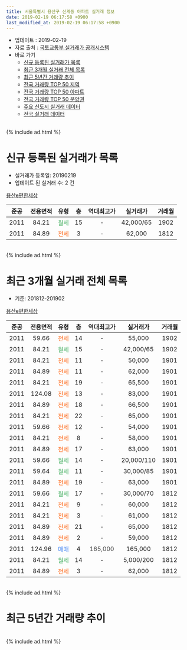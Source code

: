 ```yaml
---
title: 서울특별시 용산구 신계동 아파트 실거래 정보
date: 2019-02-19 06:17:58 +0900
last_modified_at: 2019-02-19 06:17:58 +0900
---
```


* 업데이트 : 2019-02-19
* 자료 출처 : [국토교통부 실거래가 공개시스템](http://rt.molit.go.kr)
* 바로 가기
    * [신규 등록된 실거래가 목록](#신규-등록된-실거래가-목록)
    * [최근 3개월 실거래 전체 목록](#최근-3개월-실거래-전체-목록)
    * [최근 5년간 거래량 추이](#최근-5년간-거래량-추이)
    * [전국 거래량 TOP 50 지역](https://ayogom.github.io/apt-trade-info/최근-3개월-전국에서-가장-거래가-많이-발생한-지역)
    * [전국 거래량 TOP 50 아파트](https://ayogom.github.io/apt-trade-info/최근-3개월-전국에서-가장-거래가-많이-발생한-아파트)
    * [전국 거래량 TOP 50 분양권](https://ayogom.github.io/apt-trade-info/최근-3개월-전국에서-가장-거래가-많이-발생한-분양권)
    * [주요 신도시 실거래 데이터](https://ayogom.github.io/apt-trade-info/주요-신도시)
    * [전국 실거래 데이터](https://ayogom.github.io/apt-trade-info/전국)
<br>
{% include ad.html %}
<br>

# 신규 등록된 실거래가 목록
* 실거래가 등록일: 20190219
* 업데이트 된 실거래 수: 2 건


[용산e편한세상](https://search.naver.com/search.naver?query=%EC%84%9C%EC%9A%B8%ED%8A%B9%EB%B3%84%EC%8B%9C+%EC%9A%A9%EC%82%B0%EA%B5%AC+%EC%8B%A0%EA%B3%84%EB%8F%99+%EC%9A%A9%EC%82%B0e%ED%8E%B8%ED%95%9C%EC%84%B8%EC%83%81)

|준공|전용면적|유형|층|역대최고가|실거래가|거래월|
|:---:|:---:|:---:|:---:|:---:|:---:|:---:|
|2011|84.21|<span style="color:#34a853">월세</span>|15|<span style="color:#444444">-</span>|42,000/65|1902|
|2011|84.89|<span style="color:#ff5a00">전세</span>|3|<span style="color:#444444">-</span>|62,000|1812|


<br>
{% include ad.html %}
<br>

# 최근 3개월 실거래 전체 목록
* 기준: 201812-201902


[용산e편한세상](https://search.naver.com/search.naver?query=%EC%84%9C%EC%9A%B8%ED%8A%B9%EB%B3%84%EC%8B%9C+%EC%9A%A9%EC%82%B0%EA%B5%AC+%EC%8B%A0%EA%B3%84%EB%8F%99+%EC%9A%A9%EC%82%B0e%ED%8E%B8%ED%95%9C%EC%84%B8%EC%83%81)

|준공|전용면적|유형|층|역대최고가|실거래가|거래월|
|:---:|:---:|:---:|:---:|:---:|:---:|:---:|
|2011|59.66|<span style="color:#ff5a00">전세</span>|14|<span style="color:#444444">-</span>|55,000|1902|
|2011|84.21|<span style="color:#34a853">월세</span>|15|<span style="color:#444444">-</span>|42,000/65|1902|
|2011|84.21|<span style="color:#ff5a00">전세</span>|11|<span style="color:#444444">-</span>|50,000|1901|
|2011|84.89|<span style="color:#ff5a00">전세</span>|11|<span style="color:#444444">-</span>|62,000|1901|
|2011|84.21|<span style="color:#ff5a00">전세</span>|19|<span style="color:#444444">-</span>|65,500|1901|
|2011|124.08|<span style="color:#ff5a00">전세</span>|13|<span style="color:#444444">-</span>|83,000|1901|
|2011|84.89|<span style="color:#ff5a00">전세</span>|18|<span style="color:#444444">-</span>|66,500|1901|
|2011|84.21|<span style="color:#ff5a00">전세</span>|22|<span style="color:#444444">-</span>|65,000|1901|
|2011|59.66|<span style="color:#ff5a00">전세</span>|12|<span style="color:#444444">-</span>|54,000|1901|
|2011|84.21|<span style="color:#ff5a00">전세</span>|8|<span style="color:#444444">-</span>|58,000|1901|
|2011|84.89|<span style="color:#ff5a00">전세</span>|17|<span style="color:#444444">-</span>|63,000|1901|
|2011|59.66|<span style="color:#34a853">월세</span>|14|<span style="color:#444444">-</span>|20,000/110|1901|
|2011|59.64|<span style="color:#34a853">월세</span>|11|<span style="color:#444444">-</span>|30,000/85|1901|
|2011|84.89|<span style="color:#ff5a00">전세</span>|19|<span style="color:#444444">-</span>|63,000|1901|
|2011|59.66|<span style="color:#34a853">월세</span>|17|<span style="color:#444444">-</span>|30,000/70|1812|
|2011|84.21|<span style="color:#ff5a00">전세</span>|9|<span style="color:#444444">-</span>|60,000|1812|
|2011|84.21|<span style="color:#ff5a00">전세</span>|3|<span style="color:#444444">-</span>|61,000|1812|
|2011|84.89|<span style="color:#ff5a00">전세</span>|21|<span style="color:#444444">-</span>|65,000|1812|
|2011|84.89|<span style="color:#ff5a00">전세</span>|2|<span style="color:#444444">-</span>|59,000|1812|
|2011|124.96|<span style="color:#4285f3">매매</span>|4|<span style="color:#444444">165,000</span>|165,000|1812|
|2011|84.21|<span style="color:#34a853">월세</span>|14|<span style="color:#444444">-</span>|5,000/200|1812|
|2011|84.89|<span style="color:#ff5a00">전세</span>|3|<span style="color:#444444">-</span>|62,000|1812|


<br>
{% include ad.html %}
<br>

# 최근 5년간 거래량 추이


<div style="width:100%;">
    <canvas id="deal_progress" height="200"></canvas>
</div>

<script>
new Chart(document.getElementById("deal_progress"), {
    type: 'line',
    data: {
        labels: ['201402','201403','201404','201405','201406','201407','201408','201409','201410','201411','201412','201501','201502','201503','201504','201505','201506','201507','201508','201509','201510','201511','201512','201601','201602','201603','201604','201605','201606','201607','201608','201609','201610','201611','201612','201701','201702','201703','201704','201705','201706','201707','201708','201709','201710','201711','201712','201801','201802','201803','201804','201805','201806','201807','201808','201809','201810','201811','201812','201901','201902'],
        datasets: [{
            label: '매매',
            pointRadius: 1,
            data: [1, 1, 1, 4, 0, 2, 3, 1, 1, 1, 2, 8, 10, 13, 6, 5, 4, 6, 1, 3, 9, 4, 3, 2, 1, 7, 7, 8, 13, 7, 6, 5, 9, 6, 3, 5, 3, 3, 9, 23, 14, 4, 1, 4, 6, 8, 9, 11, 2, 6, 2, 2, 0, 8, 2, 2, 0, 4, 1, 0, 0],
            borderColor: "rgba(255, 201, 14, 1)",
            backgroundColor: "rgba(255, 201, 14, 0.5)",
            fill: false,
            lineTension: 0
        },{
            label: '전월세',
            pointRadius: 1,
            data: [8, 4, 5, 5, 1, 2, 3, 7, 10, 3, 10, 22, 20, 20, 20, 8, 11, 4, 8, 2, 3, 4, 5, 4, 4, 7, 5, 5, 3, 6, 12, 5, 5, 4, 9, 10, 22, 19, 11, 8, 12, 12, 8, 8, 7, 5, 9, 16, 2, 10, 8, 6, 7, 9, 7, 3, 10, 6, 7, 12, 2],
            borderColor: "rgba(0, 141, 185, 1)",
            backgroundColor: "rgba(0, 141, 185, 0.5)",
            fill: false,
            lineTension: 0
        }
        ]
    },
    options: {
        responsive: true,
        title: {
            display: false
        },
        tooltips: {
            mode: 'index',
            intersect: false
        },
        hover: {
            mode: 'nearest',
            intersect: true
        },
        scales: {
            xAxes: [{
                display: true,
                scaleLabel: {
                    display: true,
                    labelString: '년/월'
                }
            }],
            yAxes: [{
                display: true,
                ticks: {
                    suggestedMin: 0,
                },
                scaleLabel: {
                    display: true,
                    labelString: '실거래 수'
                }
            }]
        }
    }
});

</script>


<br>
{% include ad.html %}
<br>

